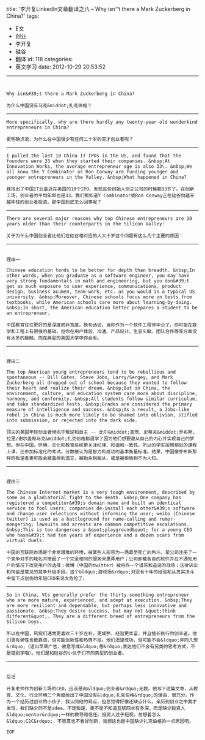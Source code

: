 title: '李开复LinkedIn文章翻译之八 – Why isn''t there a Mark Zuckerberg in China?'
tags:
  - E文
  - 创业
  - 李开复
  - 硅谷
  - 翻译
id: 118
categories:
  - 英文学习
date: 2012-10-29 20:53:52
---

# 
	Why isn&#39;t there a Mark Zuckerberg in China?

	为什么中国没有马克&middot;扎克伯格？

* * *

	More specifically, why are there hardly any twenty-year-old wunderkind entrepreneurs in China?

	更明确点说，为什么在中国很少有任何二十岁的天才创业者呢？

* * *

	I pulled the last 10 China IT IPOs in the US, and found that the founders were 33 when they started their companies. &nbsp;At Innovation Works, the average entrepreneur age is also 33\. &nbsp;We all know the Y Combinator or Ron Conway are funding younger and younger entrepreneurs in the Valley. &nbsp;What happened in China?

	我找出了中国IT业最近在美国的10个IPO，发现这些创始人创立公司的时候都33岁了。在创新工场，创业者的平均年龄也是33。我们都知道Y Combinator或Ron Conway正在硅谷向越来越年轻的创业者投资。那中国到底怎么回事呢？

* * *

	There are several major reasons why top Chinese entrepreneurs are 10 years older than their counterparts in the Silicon Valley:

	关于为什么中国创业者比他们在硅谷相对应的人大十岁这个问题有这么几个主要的原因：

* * *

## 
	理由一

	Chinese education tends to be better for depth than breadth. &nbsp;In other words, when you graduate as a software engineer, you may have very strong fundamentals in math and engineering, but you don&#39;t get as much exposure to user experience, communications, product design, business acumen, team-work, etc. as you would in a typical US university. &nbsp;Moreover, Chinese schools focus more on tests from textbooks, while American schools care more about learning-by-doing. &nbsp;In short, the American education better prepares a student to be an entrepreneur.

	中国教育往往更好的是深度而非宽度。换句话说，当你作为一个软件工程师毕业了，你可能在数学和工程上有很强的基础，但你在用户体验、沟通、产品设计、生意头脑、团队合作等等方面没有太多的接触，而在典型的美国大学中你会有。

* * *

## 
	理由二

	The top American young entrepreneurs tend to be rebellious and spontaneous -- Bill Gates, Steve Jobs, Larry/Sergey, and Mark Zuckerberg all dropped out of school because they wanted to follow their heart and realize their dream. &nbsp;But in China, the environment, culture, and education system care more about discipline, harmony, and conformity. &nbsp;All students follow similar curriculum, and take standardized tests. &nbsp;Grades are considered the primary measure of intelligence and success. &nbsp;As a result, a Jobs-like rebel in China is much more likely to be shamed into oblivion, stifled into submission, or rejected into the dark side.

	顶尖的美国年轻创业者倾向于叛逆和自主 -- 比尔&middot;盖茨、史蒂夫&middot;乔布斯，拉里/谢尔盖和马克&middot;扎克伯格都退学了因为他们想要遵从自己的内心并实现自己的梦想。但在中国，环境、文化和教育系统更关注纪律、和谐和一致性。所以的学生按照相似的课程上课，还参加标准化的考试。分数被认为是智力和成功的基本衡量标准。结果，中国像乔布斯那样的叛逆者更可能会被羞辱到遗忘，被扼杀到服从，或是被拒绝到不为人知。

* * *

## 
	理由三

	The Chinese Internet market is a very tough environment, described by some as a gladiatorial fight to the death. &nbsp;One company has registered a competitor&#39;s domain name and built an identical service to fool users; companies de-install each other&#39;s software and change user selections without informing the user; weibo (Chinese twitter) is used as a battleground for name-calling and rumor-mongering; lawsuits and arrests are common competitive escalations. &nbsp;This is too dangerous a &quot;playground&quot; for a young CEO who hasn&#39;t had ten years of experience and a dozen scars from virtual duels.

	中国的互联网市场是个非常艰难的环境，被某些人形容为一场直至死亡的角斗。某公司注册了一个竞争对手的域名并搭起了一个完全相同的服务来愚弄用户；公司卸载各自的软件并在不通知用户的情况下改变用户的选择；微博（中国的twitter）被用作一个谩骂和造谣的战场；法律诉讼和拘留是常见的竞争升级手段。这个&ldquo;游戏场&rdquo;对没有十年的经验和从真实决斗中留下点创伤的年轻CEO来说太危险了。

* * *

	So in China, VCs generally prefer the thirty-something entrepreneur who are more mature, experienced, and adept at execution. &nbsp;They are more resilient and dependable, but perhaps less innovative and passionate. &nbsp;They desire success, but may not &quot;think different&quot;. They are a different breed of entrepreneurs from the Silicon boys.

	所以在中国，风投们通常更喜欢三十岁左右，更成熟，经验更丰富，并且擅长执行的创业者。他们更有弹性也更靠谱，但可能创新性和热情不足。他们渴望成功，但可能不会&ldquo;非同凡想&rdquo;（语出苹果广告，故意写成&ldquo;想&rdquo;表达他们不会有另类的思考方式，不是错别字哦）。他们是和硅谷的小伙子们不同类型的创业者。

* * *

## 
	后记

	开复老师作为创新工场的CEO，应该是阅&ldquo;创业者&rdquo;无数。他写下这篇文章，从教育、文化、行业环境三个角度给出了中国没有&ldquo;扎克伯格&rdquo;的理由，很充分。作为一个经历过创业的小伙子，我认同他的观点，但总觉得好像还缺点什么。亲历到创业之中我才发现，我们缺少的不是idea，不是叛逆，更不是不知道互联网水有多深，而是缺少投资人&ldquo;mentor&rdquo;一样的教导和信任。投资人过于短视，总想着怎么&ldquo;C2C&rdquo;，不愿意也不看好创新，我想这也是中国缺少扎克伯格的一点原因吧。

	EOF